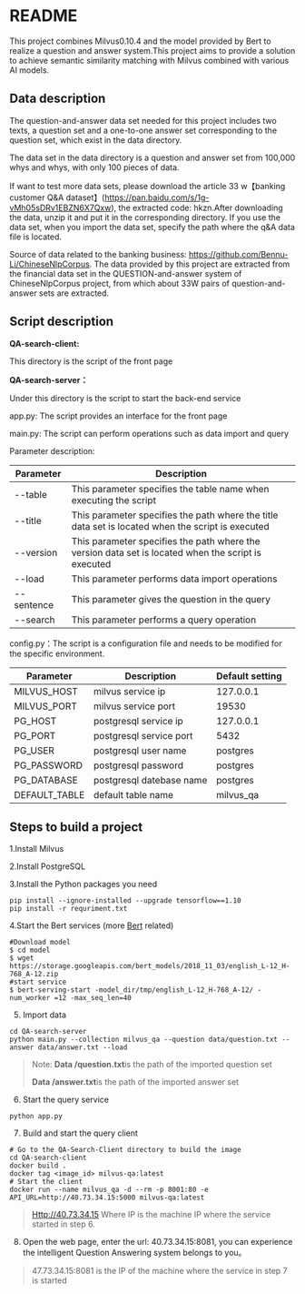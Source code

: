 # README

This project combines Milvus0.10.4 and the model provided by Bert to realize a question and answer system.This project aims to provide a solution to achieve semantic similarity matching with Milvus combined with various AI models.

## Data description

The question-and-answer data set needed for this project includes two texts, a question set and a one-to-one answer set corresponding to the question set, which exist in the data directory.

The data set in the data directory is a question and answer set from 100,000 whys and whys, with only 100 pieces of data.

If want to test more data sets, please download the article 33 w【banking customer Q&A dataset】(https://pan.baidu.com/s/1g-vMh05sDRv1EBZN6X7Qxw), the extracted code: hkzn.After downloading the data, unzip it and put it in the corresponding directory. If you use the data set, when you import the data set, specify the path where the q&A data file is located.

Source of data related to the banking business: https://github.com/Bennu-Li/ChineseNlpCorpus. The data provided by this project are extracted from the financial data set in the QUESTION-and-answer system of ChineseNlpCorpus project, from which about 33W pairs of question-and-answer sets are extracted.

## Script description

**QA-search-client:**

This directory is the script of the front page

**QA-search-server：**

Under this directory is the script to start the back-end service

app.py: The script provides an interface for the front page

main.py: The script can perform operations such as data import and query

Parameter description:

| Parameter  | Description                                                  |
| ---------- | ------------------------------------------------------------ |
| --table    | This parameter specifies the table name when executing the script |
| --title    | This parameter specifies the path where the title data set is located when the script is executed |
| --version  | This parameter specifies the path where the version data set is located when the script is executed |
| --load     | This parameter performs data import operations               |
| --sentence | This parameter gives the question in the query               |
| --search   | This parameter performs a query operation                    |

config.py：The script is a configuration file and needs to be modified for the specific environment.

| Parameter     | Description              | Default setting |
| ------------- | ------------------------ | --------------- |
| MILVUS_HOST   | milvus service ip        | 127.0.0.1       |
| MILVUS_PORT   | milvus service port      | 19530           |
| PG_HOST       | postgresql service ip    | 127.0.0.1       |
| PG_PORT       | postgresql service port  | 5432            |
| PG_USER       | postgresql user name     | postgres        |
| PG_PASSWORD   | postgresql password      | postgres        |
| PG_DATABASE   | postgresql datebase name | postgres        |
| DEFAULT_TABLE | default table name       | milvus_qa       |

## Steps to build a project

1.Install Milvus

2.Install PostgreSQL

3.Install the Python packages you need

```
pip install --ignore-installed --upgrade tensorflow==1.10
pip install -r requriment.txt
```

4.Start the Bert services (more [Bert](https://github.com/hanxiao/bert-as-service#building-a-qa-semantic-search-engine-in-3-minutes) related)

```
#Download model
$ cd model
$ wget https://storage.googleapis.com/bert_models/2018_11_03/english_L-12_H-768_A-12.zip
#start service
$ bert-serving-start -model_dir/tmp/english_L-12_H-768_A-12/ -num_worker =12 -max_seq_len=40
```

5. Import data

```
cd QA-search-server
python main.py --collection milvus_qa --question data/question.txt --answer data/answer.txt --load
```

> Note: **Data /question.txt**is the path of the imported question set
>
>  **Data /answer.txt**is the path of the imported answer set

6. Start the query service

```
python app.py
```

7. Build and start the query client

```
# Go to the QA-Search-Client directory to build the image
cd QA-search-client
docker build .
docker tag <image_id> milvus-qa:latest
# Start the client
docker run --name milvus_qa -d --rm -p 8001:80 -e API_URL=http://40.73.34.15:5000 milvus-qa:latest
```

> [Http://40.73.34.15](http://40.73.34.15/) Where IP is the machine IP where the service started in step 6.

8. Open the web page, enter the url: 40.73.34.15:8081, you can experience the intelligent Question Answering system belongs to you。

> 47.73.34.15:8081 is the IP of the machine where the service in step 7 is started
